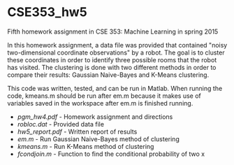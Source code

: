# CSE353_hw5
Fifth homework assignment in CSE 353: Machine Learning in spring 2015

In this homework assignment, a data file was provided that contained "noisy two-dimensional coordinate observations" by a robot. The goal is to cluster these coordinates in order to identify three possible rooms that the robot has visited. The clustering is done with two different methods in order to compare their results: Gaussian Naive-Bayes and K-Means clustering.

This code was written, tested, and can be run in Matlab. When running the code, kmeans.m should be run after em.m because it makes use of variables saved in the workspace after em.m is finished running.

* <i>pgm_hw4.pdf</i>     - Homework assignment and directions
* <i>robloc.dat</i>      - Provided data file
* <i>hw5_report.pdf</i>  - Written report of results
* <i>em.m</i>            - Run Gaussian Naive-Bayes method of clustering
* <i>kmeans.m</i>        - Run K-Means method of clustering
* <i>fcondjoin.m</i>     - Function to find the conditional probability of two x
